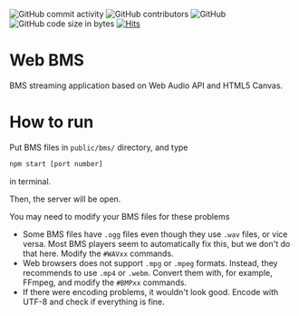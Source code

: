 ![GitHub commit activity](https://img.shields.io/github/commit-activity/y/rokr0k/webbms) ![GitHub contributors](https://img.shields.io/github/contributors/rokr0k/webbms) ![GitHub](https://img.shields.io/github/license/rokr0k/webbms) ![GitHub code size in bytes](https://img.shields.io/github/languages/code-size/rokr0k/webbms) [![Hits](https://hits.seeyoufarm.com/api/count/incr/badge.svg?url=https%3A%2F%2Fgithub.com%2FRokr0k%2Fwebbms&count_bg=%2300A0FF&title_bg=%23555555&icon=github.svg&icon_color=%23FFFFFF&title=hits&edge_flat=false)](https://hits.seeyoufarm.com)
# Web BMS

BMS streaming application based on Web Audio API and HTML5 Canvas.

# How to run

Put BMS files in `public/bms/` directory, and type
```sh
npm start [port number]
```
in terminal.

Then, the server will be open.

You may need to modify your BMS files for these problems
- Some BMS files have `.ogg` files even though they use `.wav` files, or vice versa. Most BMS players seem to automatically fix this, but we don't do that here. Modify the `#WAVxx` commands.
- Web browsers does not support `.mpg` or `.mpeg` formats. Instead, they recommends to use `.mp4` or `.webm`. Convert them with, for example, FFmpeg, and modify the `#BMPxx` commands.
- If there were encoding problems, it wouldn't look good. Encode with UTF-8 and check if everything is fine.
